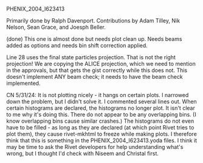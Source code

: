 PHENIX_2004_I623413

Primarily done by Ralph Davenport.  Contributions by Adam Tilley, Nik Nelson, Sean Grace, and Joesph Beller.

(done) This one is almost done but needs plot clean up.  Needs beams added as options and needs bin shift correction applied.

Line 28 uses the final state particles projection.  That is not the right projection!  We are copying the ALICE projection, which we need to mention in the approvals, but that gets the gist correctly while this does not.
This doesn't implement ANY beam check; it needs to have the beam check implemented.

CN 5/31/24: It is not plotting nicely - it hangs on certain plots.  I narrowed down the problem, but I didn't solve it.  I commented several lines out.  When certain histograms are declared, the histograms no longer plot.  It isn't clear to me why it's doing this.  There do not appear to be any overlapping bins.  (I know overlapping bins cause similar crashes.)  The histograms do not even have to be filled - as long as they are declared (at which point Rivet tries to plot them), they cause rivet-mkhtml to freeze while making plots.  I therefore think that this is something in the PHENIX_2004_I623413.yoda files.  I think it may be time to ask the Rivet developers for help understanding what's wrong, but I thought I'd check with Niseem and Christal first.